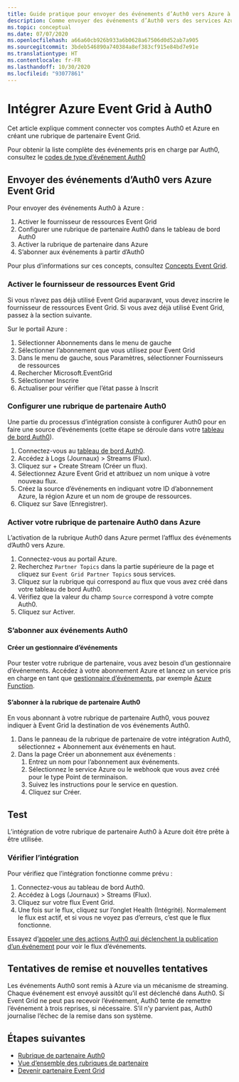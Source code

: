 ```yaml
---
title: Guide pratique pour envoyer des événements d’Auth0 vers Azure à l’aide d’Azure Event Grid
description: Comme envoyer des événements d’Auth0 vers des services Azure avec Azure Event Grid.
ms.topic: conceptual
ms.date: 07/07/2020
ms.openlocfilehash: a66a60cb926b933a6b0628a67506d0d52ab7a905
ms.sourcegitcommit: 3bdeb546890a740384a8ef383cf915e84bd7e91e
ms.translationtype: HT
ms.contentlocale: fr-FR
ms.lasthandoff: 10/30/2020
ms.locfileid: "93077861"
---
```

# <a name="integrate-azure-event-grid-with-auth0"></a>Intégrer Azure Event Grid à Auth0

Cet article explique comment connecter vos comptes Auth0 et Azure en créant une rubrique de partenaire Event Grid.

Pour obtenir la liste complète des événements pris en charge par Auth0, consultez le [codes de type d’événement Auth0](https://auth0.com/docs/logs/references/log-event-type-codes)

## <a name="send-events-from-auth0-to-azure-event-grid"></a>Envoyer des événements d’Auth0 vers Azure Event Grid
Pour envoyer des événements Auth0 à Azure :

1. Activer le fournisseur de ressources Event Grid
1. Configurer une rubrique de partenaire Auth0 dans le tableau de bord Auth0
1. Activer la rubrique de partenaire dans Azure
1. S’abonner aux événements à partir d’Auth0

Pour plus d’informations sur ces concepts, consultez [Concepts Event Grid](concepts.md).

### <a name="enable-event-grid-resource-provider"></a>Activer le fournisseur de ressources Event Grid
Si vous n’avez pas déjà utilisé Event Grid auparavant, vous devez inscrire le fournisseur de ressources Event Grid. Si vous avez déjà utilisé Event Grid, passez à la section suivante.

Sur le portail Azure :
1. Sélectionner Abonnements dans le menu de gauche
1. Sélectionner l’abonnement que vous utilisez pour Event Grid
1. Dans le menu de gauche, sous Paramètres, sélectionner Fournisseurs de ressources
1. Rechercher Microsoft.EventGrid
1. Sélectionner Inscrire
1. Actualiser pour vérifier que l’état passe à Inscrit

### <a name="set-up-an-auth0-partner-topic"></a>Configurer une rubrique de partenaire Auth0
Une partie du processus d’intégration consiste à configurer Auth0 pour en faire une source d’événements (cette étape se déroule dans votre [tableau de bord Auth0](https://manage.auth0.com/)).

1. Connectez-vous au [tableau de bord Auth0](https://manage.auth0.com/).
1. Accédez à Logs (Journaux) > Streams (Flux).
1. Cliquez sur + Create Stream (Créer un flux).
1. Sélectionnez Azure Event Grid et attribuez un nom unique à votre nouveau flux.
1. Créez la source d’événements en indiquant votre ID d’abonnement Azure, la région Azure et un nom de groupe de ressources. 
1. Cliquez sur Save (Enregistrer).

### <a name="activate-your-auth0-partner-topic-in-azure"></a>Activer votre rubrique de partenaire Auth0 dans Azure
L’activation de la rubrique Auth0 dans Azure permet l’afflux des événements d’Auth0 vers Azure.

1. Connectez-vous au portail Azure.
1. Recherchez `Partner Topics` dans la partie supérieure de la page et cliquez sur `Event Grid Partner Topics` sous services.
1. Cliquez sur la rubrique qui correspond au flux que vous avez créé dans votre tableau de bord Auth0.
1. Vérifiez que la valeur du champ `Source` correspond à votre compte Auth0.
1. Cliquez sur Activer.

### <a name="subscribe-to-auth0-events"></a>S’abonner aux événements Auth0

#### <a name="create-an-event-handler"></a>Créer un gestionnaire d’événements
Pour tester votre rubrique de partenaire, vous avez besoin d’un gestionnaire d’événements. Accédez à votre abonnement Azure et lancez un service pris en charge en tant que [gestionnaire d’événements](event-handlers.md), par exemple [Azure Function](custom-event-to-function.md).

#### <a name="subscribe-to-your-auth0-partner-topic"></a>S’abonner à la rubrique de partenaire Auth0
En vous abonnant à votre rubrique de partenaire Auth0, vous pouvez indiquer à Event Grid la destination de vos événements Auth0.

1. Dans le panneau de la rubrique de partenaire de votre intégration Auth0, sélectionnez + Abonnement aux événements en haut.
1. Dans la page Créer un abonnement aux événements :
    1. Entrez un nom pour l’abonnement aux événements.
    1. Sélectionnez le service Azure ou le webhook que vous avez créé pour le type Point de terminaison.
    1. Suivez les instructions pour le service en question.
    1. Cliquez sur Créer.

## <a name="testing"></a>Test
L’intégration de votre rubrique de partenaire Auth0 à Azure doit être prête à être utilisée.

### <a name="verify-the-integration"></a>Vérifier l’intégration
Pour vérifiez que l’intégration fonctionne comme prévu :

1. Connectez-vous au tableau de bord Auth0.
1. Accédez à Logs (Journaux) > Streams (Flux).
1. Cliquez sur votre flux Event Grid.
1. Une fois sur le flux, cliquez sur l’onglet Health (Intégrité). Normalement le flux est actif, et si vous ne voyez pas d’erreurs, c’est que le flux fonctionne.

Essayez d’[appeler une des actions Auth0 qui déclenchent la publication d’un événement](https://auth0.com/docs/logs/references/log-event-type-codes) pour voir le flux d’événements.

## <a name="delivery-attempts-and-retries"></a>Tentatives de remise et nouvelles tentatives
Les événements Auth0 sont remis à Azure via un mécanisme de streaming. Chaque événement est envoyé aussitôt qu’il est déclenché dans Auth0. Si Event Grid ne peut pas recevoir l’événement, Auth0 tente de remettre l’événement à trois reprises, si nécessaire. S’il n’y parvient pas, Auth0 journalise l’échec de la remise dans son système.

## <a name="next-steps"></a>Étapes suivantes

- [Rubrique de partenaire Auth0](auth0-overview.md)
- [Vue d’ensemble des rubriques de partenaire](partner-events-overview.md)
- [Devenir partenaire Event Grid](partner-onboarding-overview.md)